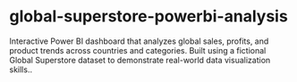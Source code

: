# global-superstore-powerbi-analysis
Interactive Power BI dashboard that analyzes global sales, profits, and product trends across countries and categories. Built using a fictional Global Superstore dataset to demonstrate real-world data visualization skills..
